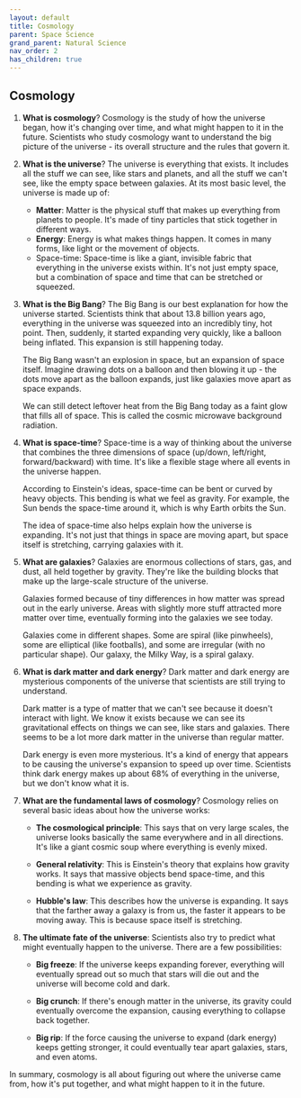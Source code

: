 ```yaml
---
layout: default
title: Cosmology
parent: Space Science
grand_parent: Natural Science
nav_order: 2
has_children: true
---
```


## Cosmology

1. **What is cosmology**? Cosmology is the study of how the universe began, how it's changing over time, and what might happen to it in the future. Scientists who study cosmology want to understand the big picture of the universe - its overall structure and the rules that govern it.

2. **What is the universe**? The universe is everything that exists. It includes all the stuff we can see, like stars and planets, and all the stuff we can't see, like the empty space between galaxies. At its most basic level, the universe is made up of:
    - **Matter**: Matter is the physical stuff that makes up everything from planets to people. It's made of tiny particles that stick together in different ways.
    - **Energy**: Energy is what makes things happen. It comes in many forms, like light or the movement of objects.
    - Space-time: Space-time is like a giant, invisible fabric that everything in the universe exists within. It's not just empty space, but a combination of space and time that can be stretched or squeezed.

3. **What is the Big Bang**? The Big Bang is our best explanation for how the universe started. Scientists think that about 13.8 billion years ago, everything in the universe was squeezed into an incredibly tiny, hot point. Then, suddenly, it started expanding very quickly, like a balloon being inflated. This expansion is still happening today.

    The Big Bang wasn't an explosion in space, but an expansion of space itself. Imagine drawing dots on a balloon and then blowing it up - the dots move apart as the balloon expands, just like galaxies move apart as space expands.

    We can still detect leftover heat from the Big Bang today as a faint glow that fills all of space. This is called the cosmic microwave background radiation.

4. **What is space-time**? Space-time is a way of thinking about the universe that combines the three dimensions of space (up/down, left/right, forward/backward) with time. It's like a flexible stage where all events in the universe happen.

    According to Einstein's ideas, space-time can be bent or curved by heavy objects. This bending is what we feel as gravity. For example, the Sun bends the space-time around it, which is why Earth orbits the Sun.

    The idea of space-time also helps explain how the universe is expanding. It's not just that things in space are moving apart, but space itself is stretching, carrying galaxies with it.

5. **What are galaxies**? Galaxies are enormous collections of stars, gas, and dust, all held together by gravity. They're like the building blocks that make up the large-scale structure of the universe.

    Galaxies formed because of tiny differences in how matter was spread out in the early universe. Areas with slightly more stuff attracted more matter over time, eventually forming into the galaxies we see today.

    Galaxies come in different shapes. Some are spiral (like pinwheels), some are elliptical (like footballs), and some are irregular (with no particular shape). Our galaxy, the Milky Way, is a spiral galaxy.

6. **What is dark matter and dark energy**? Dark matter and dark energy are mysterious components of the universe that scientists are still trying to understand.

    Dark matter is a type of matter that we can't see because it doesn't interact with light. We know it exists because we can see its gravitational effects on things we can see, like stars and galaxies. There seems to be a lot more dark matter in the universe than regular matter.

    Dark energy is even more mysterious. It's a kind of energy that appears to be causing the universe's expansion to speed up over time. Scientists think dark energy makes up about 68% of everything in the universe, but we don't know what it is.

7. **What are the fundamental laws of cosmology**? Cosmology relies on several basic ideas about how the universe works:

    - **The cosmological principle**: This says that on very large scales, the universe looks basically the same everywhere and in all directions. It's like a giant cosmic soup where everything is evenly mixed.

    - **General relativity**: This is Einstein's theory that explains how gravity works. It says that massive objects bend space-time, and this bending is what we experience as gravity.

    - **Hubble's law**: This describes how the universe is expanding. It says that the farther away a galaxy is from us, the faster it appears to be moving away. This is because space itself is stretching.

8. **The ultimate fate of the universe**: Scientists also try to predict what might eventually happen to the universe. There are a few possibilities:

    - **Big freeze**: If the universe keeps expanding forever, everything will eventually spread out so much that stars will die out and the universe will become cold and dark.

    - **Big crunch**: If there's enough matter in the universe, its gravity could eventually overcome the expansion, causing everything to collapse back together.

    - **Big rip**: If the force causing the universe to expand (dark energy) keeps getting stronger, it could eventually tear apart galaxies, stars, and even atoms.

In summary, cosmology is all about figuring out where the universe came from, how it's put together, and what might happen to it in the future.
